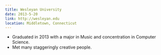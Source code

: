 ```yaml
---
title: Wesleyan University
date: 2013-5-20
link: http://wesleyan.edu
location: Middletown, Connecticut
---
```


* Graduated in 2013 with a major in Music and concentration in Computer Science.
* Met many staggeringly creative people.
